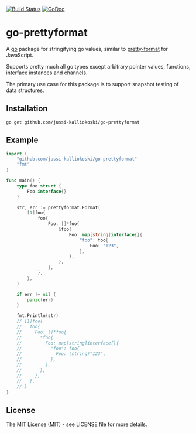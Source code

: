 [![Build Status](https://travis-ci.org/jussi-kalliokoski/go-prettyformat.svg?branch=master)](https://travis-ci.org/jussi-kalliokoski/go-prettyformat)
[![GoDoc](https://godoc.org/github.com/jussi-kalliokoski/go-prettyformat?status.svg)](http://godoc.org/github.com/jussi-kalliokoski/go-prettyformat)

# go-prettyformat

A [go](https://golang.org) package for stringifying go values, similar to [pretty-format](https://www.npmjs.com/package/pretty-format) for JavaScript.

Supports pretty much all go types except arbitrary pointer values, functions, interface instances and channels.

The primary use case for this package is to support snapshot testing of data structures.

## Installation

```
go get github.com/jussi-kalliokoski/go-prettyformat
```

## Example

```go
import (
    "github.com/jussi-kalliokoski/go-prettyformat"
    "fmt"
)

func main() {
    type foo struct {
        Foo interface{}
    }

    str, err := prettyformat.Format(
        [1]foo{
            foo{
                Foo: []*foo{
                    &foo{
                        Foo: map[string]interface{}{
                            "foo": foo{
                                Foo: "123",
                            },
                        },
                    },
                },
            },
        },
    )

    if err != nil {
        panic(err)
    }

    fmt.Println(str)
    // [1]foo{
    //   foo{
    //     Foo: []*foo{
    //       *foo{
    //         Foo: map[string]interface{}{
    //           "foo": foo{
    //             Foo: (string)"123",
    //           },
    //         },
    //       },
    //     },
    //   },
    // }
}
```

## License

The MIT License (MIT) - see LICENSE file for more details.
